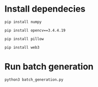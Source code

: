 # Install dependecies

`pip install numpy`

`pip install opencv==3.4.4.19`

`pip install pillow`

`pip install web3`

# Run batch generation

`python3 batch_generation.py`
